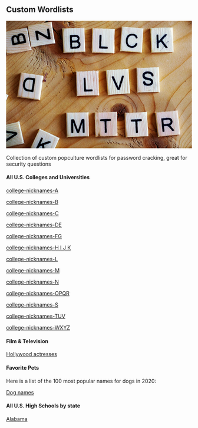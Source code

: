 ## Custom Wordlists

![image](blm.jpg)

Collection of custom popculture wordlists for password cracking, great for security questions

#### All U.S. Colleges and Universities

[college-nicknames-A](https://github.com/Cheroxx/custom-wordlists/blob/master/college-nicknames-A)

[college-nicknames-B](https://github.com/Cheroxx/custom-wordlists/blob/master/college-nicknames-B)

[college-nicknames-C](https://github.com/Cheroxx/custom-wordlists/blob/master/college-nicknames-C)

[college-nicknames-DE](https://github.com/Cheroxx/custom-wordlists/blob/master/college-nicknames-DE)

[college-nicknames-FG](https://github.com/Cheroxx/custom-wordlists/blob/master/college-nicknames-FG)

[college-nicknames-H I J K](https://github.com/Cheroxx/custom-wordlists/blob/master/college-nicknames-H%20I%20J%20K)

[college-nicknames-L](https://github.com/Cheroxx/custom-wordlists/blob/master/college-nicknames-L)

[college-nicknames-M](https://github.com/Cheroxx/custom-wordlists/blob/master/college-nicknames-M)

[college-nicknames-N](https://github.com/Cheroxx/custom-wordlists/blob/master/college-nicknames-N)

[college-nicknames-OPQR](https://github.com/Cheroxx/custom-wordlists/blob/master/college-nicknames-OPQR)

[college-nicknames-S](https://github.com/Cheroxx/custom-wordlists/blob/master/college-nicknames-S)

[college-nicknames-TUV](https://github.com/Cheroxx/custom-wordlists/blob/master/college-nicknames-TUV)

[college-nicknames-WXYZ](https://github.com/Cheroxx/custom-wordlists/blob/master/college-nicknames-WXYZ)


#### Film & Television 

[Hollywood actresses](https://github.com/Cheroxx/custom-wordlists/blob/master/Hollywood%20actresses)


#### Favorite Pets

Here is a list of the 100 most popular names for dogs in 2020:

[Dog names](https://github.com/Cheroxx/custom-wordlists/blob/master/pets)

#### All U.S. High Schools by state

[Alabama](https://github.com/Cheroxx/custom-wordlists/blob/master/Alabama-high-schools)
